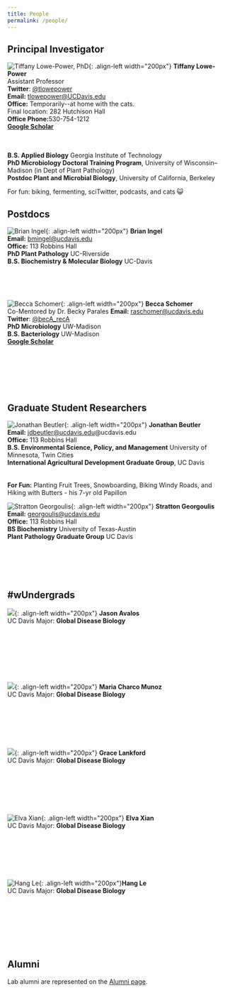 ```yaml
---
title: People
permalink: /people/
---
```


## Principal Investigator

![Tiffany Lowe-Power, PhD](/assets/people/portrait_lowepower.jpg){: .align-left width="200px"}
**Tiffany Lowe-Power** <br> 
Assistant Professor <br>
**Twitter**: [@tlowepower](https://twitter.com/TLowePower) <br>
**Email:** tlowepower@UCDavis.edu <br>
**Office:** Temporarily--at home with the cats. <br>Final location: 282 Hutchison Hall <br> 
**Office Phone:** ​530-754-1212 <br>
[**Google Scholar**](https://scholar.google.com/citations?user=aMxz2moAAAAJ&hl=en) <br><br><br>

**B.S. Applied Biology** Georgia Institute of Technology
<br> **PhD Microbiology Doctoral Training Program**, University of Wisconsin–Madison (in Dept of Plant Pathology)
<br> **Postdoc Plant and Microbial Biology**, University of California, Berkeley 

For fun: biking, fermenting, sciTwitter, podcasts, and cats 😺

## Postdocs
![Brian Ingel](/assets/people/portrait_ingel.jpg){: .align-left width="200px"}
**Brian Ingel** <br> 
**Email:** bmingel@ucdavis.edu <br>
**Office:** 113 Robbins Hall<br>
**PhD Plant Pathology** UC-Riverside <br>
**B.S. Biochemistry & Molecular Biology** UC-Davis <br>

<br><br><br>

![Becca Schomer](/assets/people/portrait_schomer.jpg){: .align-left width="200px"}
**Becca Schomer** <br> 
Co-Mentored by Dr. Becky Parales 
**Email:** raschomer@ucdavis.edu  <br>
**Twitter**: [@becA_recA](https://twitter.com/becA_recA) <br>
**PhD Microbiology** UW-Madison <br>
**B.S. Bacteriology** UW-Madison <br>
[**Google Scholar**](https://scholar.google.com/citations?user=dkiS81YAAAAJ&hl=en) <br><br><br>


<br><br><br>
## Graduate Student Researchers
![Jonathan Beutler](/assets/people/portrait_beutler.jpg){: .align-left width="200px"}
**Jonathan Beutler** <br> 
**Email:** jdbeutler@ucdavis.edu@ucdavis.edu <br>
**Office:** 113 Robbins Hall<br>
**B.S. Environmental Science, Policy, and Management** University of Minnesota, Twin Cities <br>
**International Agricultural Development Graduate Group**, UC Davis
<br><br><br>
**For Fun:**  Planting Fruit Trees, Snowboarding, Biking Windy Roads, and Hiking with Butters - his 7-yr old Papillon


![Stratton Georgoulis](/assets/people/portrait_georgoulis.jpg){: .align-left width="200px"}
**Stratton Georgoulis** <br> 
**Email:** georgoulis@ucdavis.edu <br>
**Office:** 113 Robbins Hall<br>
**BS Biochemistry** University of Texas-Austin <br>
**Plant Pathology Graduate Group** UC Davis

<br><br><br><br>
## #wUndergrads
![](/assets/people/portrait_avalos.jpg){: .align-left width="200px"}
**Jason Avalos** <br> 
UC Davis Major: **Global Disease Biology**  <br>

<br><br><br><br><br><br>

![](/assets/people/portrait_charco_munoz.jpg){: .align-left width="200px"}
**Maria Charco Munoz** <br> 
UC Davis Major: **Global Disease Biology**  <br>



<br><br><br><br><br>



![](/assets/people/portrait_lankford.jpg){: .align-left width="200px"}
**Grace Lankford** <br> 
UC Davis Major: **Global Disease Biology**  <br>

<br><br><br><br><br>

![Elva Xian](/assets/people/portrait_xian.jpg){: .align-left width="200px"}
**Elva Xian** <br> 
UC Davis Major: **Global Disease Biology**  <br>

<br><br><br><br><br>

![Hang Le](/assets/people/portrait_le.jpg){: .align-left width="200px"}**Hang Le** <br> 
UC Davis Major: **Global Disease Biology**  <br>



<br><br><br><br><br><br>
## Alumni

Lab alumni are represented on the [Alumni page](/alumni).







